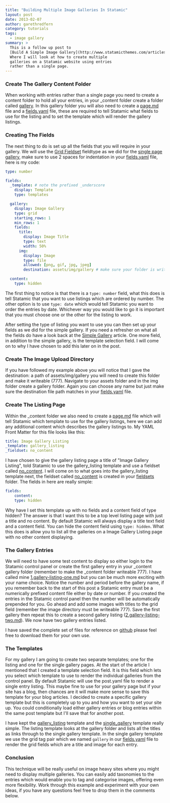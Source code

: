 ```yaml
---
title: "Building Multiple Image Galleries In Statamic"
layout: post
date: 2013-02-07
author: garethredfern
category: tutorials
tags:
  - image gallery
summary: >
  This is a follow up post to
  [Build A Simple Image Gallery](http://www.statamicthemes.com/articles/building-a-simple-image-gallery-statamic).
  Where I will look at how to create multiple
  galleries on a Statamic website using entries
  rather than a single page.
---
```


### Create The Gallery Content Folder
When working with entries rather than a single page you need to create a content folder to hold all your entries, in your _content folder create a folder called [gallery](https://github.com/statamicthemes/image-gallery/tree/master/_content/gallery). In this gallery folder you will also need to create a [page.md](https://github.com/statamicthemes/image-gallery/blob/master/_content/gallery/page.md) file and a [fields.yaml](https://github.com/statamicthemes/image-gallery/blob/master/_content/gallery/fields.yaml) file, these are required to tell Statamic what fields to use for the listing and to set the template which will render the gallery listings.

### Creating The Fields
The next thing to do is set up all the fields that you will require in your gallery. We will use the [Grid Fieldset](http://statamic.com/learn/documentation/fieldtypes/grid) fieldtype as we did for the [single page gallery](http://www.statamicthemes.com/articles/building-a-simple-image-gallery-statamic), make sure to use 2 spaces for indentation in your [fields.yaml](https://github.com/statamicthemes/image-gallery/blob/master/_content/gallery/fields.yaml) file, here is my code:

~~~yaml
type: number

fields:
  _template: # note the prefixed _underscore
    display: Template
    type: templates

  gallery:
    display: Image Gallery
    type: grid
    starting_rows: 1
    min_rows: 1
    fields:
      title:
        display: Image Title
        type: text
        width: 50%
      img:
        display: Image
        type: file
        allowed: [png, gif, jpg, jpeg]
        destination: assets/img/gallery # make sure your folder is writeable

  content:
    type: hidden
~~~

The first thing to notice is that there is a `type: number` field, what this does is tell Statamic that you want to use listings which are ordered by number. The other option is to use `type: date` which would tell Statamic you want to order the entries by date. Whichever way you would like to go it is important that you must choose one or the other for the listing to work.

After setting the type of listing you want to use you can then set up your fields as we did for the simple gallery. If you need a refresher on what all the fields do have a look back at the [Simple Gallery](http://www.statamicthemes.com/articles/building-a-simple-image-gallery-statamic) article. One more field, in addition to the simple gallery, is the template selection field. I will come on to why I have chosen to add this later on in the post.

### Create The Image Upload Directory
If you have followed my example above you will notice that I gave the destination: a path of assets/img/gallery you will need to create this folder and make it writeable (777). Navigate to your assets folder and in the img folder create a gallery folder. Again you can choose any name but just make sure the destination file path matches in your [fields.yaml](https://github.com/statamicthemes/image-gallery/blob/master/_content/gallery/fields.yaml) file.

### Create The Listing Page
Within the _content folder we also need to create a [page.md](https://github.com/statamicthemes/image-gallery/blob/master/_content/gallery/page.md) file which will tell Statamic which template to use for the gallery listings, here we can add any additional content which describes the gallery listings to. My YAML Front Matter for this file looks like this:

~~~yaml
title: Image Gallery Listing
_template: gallery_listing
_fieldset: no_content
~~~

I have chosen to give the gallery listing page a title of "Image Gallery Listing", told Statamic to use the gallery_listing template and use a fieldset called [no_content](https://github.com/statamicthemes/image-gallery/blob/master/fieldsets/no_content.yaml). I will come on to  what goes into the gallery_listing template next, the fieldset called [no_content](https://github.com/statamicthemes/image-gallery/blob/master/fieldsets/no_content.yaml) is created in your [fieldsets](https://github.com/statamicthemes/image-gallery/tree/master/fieldsets) folder. The fields in here are really simple:

~~~yaml
fields:
	content:
  	type: hidden
~~~

Why have I set this template up with no fields and a content field of type hidden? The answer is that I want this to be a top level listing page with just a title and no content. By default Statamic will always display a title text field and a content field. You can hide the content field using `type: hidden`. What this does is allow you to list all the galleries on a Image Gallery Listing page with no other content displaying.

### The Gallery Entries
We will need to have some test content to display so either login to the Statamic control panel or create the first gallery entry in your _content gallery folder (remember to make the _content folder writeable 777). I have called mine [1.gallery-listing-one.md](https://github.com/statamicthemes/image-gallery/blob/master/_content/gallery/1.gallery-listing-one.md) but you can be much more exciting with your name choice. Notice the number and period before the gallery name, if you remember back to the start of this post a Statamic entry must be  a numerically prefixed content file either by date or number. If you created the entries in the Statamic control panel then the number will be automatically prepended for you. Go ahead and add some images with titles to the grid field (remember the image directory must be writeable 777). Save the first gallery then repeat this to create a second gallery listing ([2.gallery-listing-two.md](https://github.com/statamicthemes/image-gallery/blob/master/_content/gallery/2.gallery-listing-two.md)). We now have two gallery entries listed.

I have saved the complete set of files for reference on [github](https://github.com/statamicthemes/image-gallery) please feel free to download them for your own use.

### The Templates
For my gallery I am going to create two separate templates; one for the listing and one for the single gallery pages. At the start of the article I mentioned that I created a template selection field. It is this field which lets you select which template to use to render the individual galleries from the control panel. By default Statamic will use the post.yaml file to render a single entry listing. This maybe fine to use for your gallery page but if your site has a blog, then chances are it will make more sense to save this template for your blog articles. I decided to create a specific gallery template but this is completely up to you and how you want to set your site up. You could conditionally load either gallery entries or blog entries within the same post template but I'll save that for another post.

I have kept the [gallery_listing](https://github.com/statamicthemes/image-gallery/blob/master/templates/gallery_listing.html) template and the [single_gallery](https://github.com/statamicthemes/image-gallery/blob/master/templates/single_gallery.html) template really simple. The listing template looks at the gallery folder and lists all the titles as links through to the single gallery template. In the single gallery template we use the grid tag pair which we named `gallery` in our [fields.yaml](https://github.com/statamicthemes/image-gallery/blob/master/_content/gallery/fields.yaml) file to render the grid fields which are a title and image for each entry.

### Conclusion
This technique will be really useful on image heavy sites where you might need to display multiple galleries. You can easily add taxonomies to the entries which would enable you to tag and categorise images, offering even more flexibility. Work through this example and experiment with your own ideas, if you have any questions feel free to drop them in the comments below.
